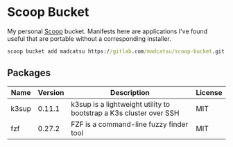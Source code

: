 # Scoop Bucket

My personal [Scoop](https://github.com/lukesampson/scoop) bucket. Manifests here are applications I've found useful that are portable without a corresponding installer.

```cmd
scoop bucket add madcatsu https://gitlab.com/madcatsu/scoop-bucket.git
```

## Packages

|Name|Version|Description|License|
|----|-------|-----------|-------|
|k3sup|0.11.1|k3sup is a lightweight utility to bootstrap a K3s cluster over SSH|MIT|
|fzf|0.27.2|FZF is a command-line fuzzy finder tool|MIT|
